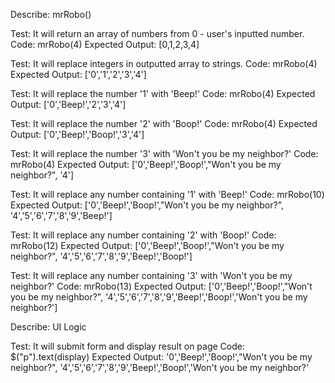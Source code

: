 Describe: mrRobo()

Test: It will return an array of numbers from 0 - user's inputted number.
Code: mrRobo(4)
Expected Output: [0,1,2,3,4] 

Test: It will replace integers in outputted array to strings.
Code: mrRobo(4)
Expected Output: ['0','1','2','3','4']

Test: It will replace the number '1' with 'Beep!'
Code: mrRobo(4)
Expected Output: ['0','Beep!','2','3','4']

Test: It will replace the number '2' with 'Boop!'
Code: mrRobo(4)
Expected Output: ['0','Beep!','Boop!','3','4']

Test: It will replace the number '3' with 'Won't you be my neighbor?'
Code: mrRobo(4)
Expected Output: ['0','Beep!','Boop!',"Won't you be my neighbor?", '4']

Test: It will replace any number containing '1' with 'Beep!'
Code: mrRobo(10)
Expected Output: ['0','Beep!','Boop!',"Won't you be my neighbor?", '4','5','6','7','8','9','Beep!']

Test: It will replace any number containing '2' with 'Boop!'
Code: mrRobo(12)
Expected Output: ['0','Beep!','Boop!',"Won't you be my neighbor?", '4','5','6','7','8','9','Beep!','Boop!']

Test: It will replace any number containing '3' with 'Won't you be my neighbor?'
Code: mrRobo(13)
Expected Output: ['0','Beep!','Boop!',"Won't you be my neighbor?", '4','5','6','7','8','9','Beep!','Boop!','Won't you be my neighbor?']

Describe: UI Logic

Test: It will submit form and display result on page
Code: $("p").text(display)
Expected Output: '0','Beep!','Boop!',"Won't you be my neighbor?", '4','5','6','7','8','9','Beep!','Boop!','Won't you be my neighbor?'